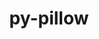 ---
title: "py-pillow"
layout: cache
categories: [package, develop]
meta: {"compilers": ["apple-clang@=15.0.0", "apple-clang@=16.0.0", "gcc@=11.1.0", "gcc@=11.4.0", "gcc@=13.2.0", "gcc@=7.5.0", "gcc@=9.4.0", "oneapi@=2024.2.1"], "num_specs": 83, "num_specs_by_stack": {"data-vis-sdk": 5, "e4s": 14, "e4s-neoverse-v2": 7, "e4s-neoverse_v1": 6, "e4s-oneapi": 11, "e4s-power": 3, "e4s-rocm-external": 5, "hep": 5, "ml-darwin-aarch64-mps": 6, "ml-linux-aarch64-cpu": 10, "ml-linux-aarch64-cuda": 10, "ml-linux-x86_64-cpu": 10, "ml-linux-x86_64-cuda": 9, "radiuss": 4, "root": 83}, "oss": ["sequoia", "ubuntu18.04", "ubuntu20.04", "ubuntu22.04", "ubuntu24.04", "ventura"], "platforms": ["darwin", "linux"], "stacks": ["data-vis-sdk", "e4s", "e4s-neoverse-v2", "e4s-neoverse_v1", "e4s-oneapi", "e4s-power", "e4s-rocm-external", "hep", "ml-darwin-aarch64-mps", "ml-linux-aarch64-cpu", "ml-linux-aarch64-cuda", "ml-linux-x86_64-cpu", "ml-linux-x86_64-cuda", "radiuss", "root"], "targets": ["aarch64", "neoverse_v1", "neoverse_v2", "ppc64le", "x86_64_v3"], "versions": ["11.0.0", "11.1.0"]}
spec_details: [{"compiler": "gcc@=11.4.0", "hash": "22orsc56qu7ws3vfobsdccujtywpafn2", "os": "ubuntu22.04", "platform": "linux", "size": "-", "stacks": ["e4s-neoverse_v1", "root"], "target": "neoverse_v1", "variants": ["build_system=python_pip", "~freetype", "~imagequant", "+jpeg", "~jpeg2000", "~lcms", "patches=599f37e", "~tiff", "~webp", "~xcb", "+zlib"], "versions": ["11.0.0"]}, {"compiler": "gcc@=9.4.0", "hash": "2dcl462kdvrw3on4dswndzdprut66bxm", "os": "ubuntu20.04", "platform": "linux", "size": "-", "stacks": ["e4s-power", "root"], "target": "ppc64le", "variants": ["build_system=python_pip", "~freetype", "~imagequant", "+jpeg", "~jpeg2000", "~lcms", "~tiff", "~webp", "~xcb", "+zlib"], "versions": ["11.1.0"]}, {"compiler": "gcc@=13.2.0", "hash": "2geldkd6q6fq35ph75fs4rytyr3lt7xf", "os": "ubuntu24.04", "platform": "linux", "size": "-", "stacks": ["ml-linux-x86_64-cpu", "ml-linux-x86_64-cuda", "root"], "target": "x86_64_v3", "variants": ["build_system=python_pip", "~freetype", "~imagequant", "+jpeg", "~jpeg2000", "~lcms", "~tiff", "~webp", "~xcb", "+zlib"], "versions": ["11.1.0"]}, {"compiler": "apple-clang@=15.0.0", "hash": "3anjnp3gfwrgrgveve4sfk7oij2jlbrk", "os": "ventura", "platform": "darwin", "size": "-", "stacks": ["ml-darwin-aarch64-mps", "root"], "target": "aarch64", "variants": ["build_system=python_pip", "~freetype", "~imagequant", "+jpeg", "~jpeg2000", "~lcms", "patches=599f37e", "~tiff", "~webp", "~xcb", "+zlib"], "versions": ["11.0.0"]}, {"compiler": "oneapi@=2024.2.1", "hash": "3lvt3k5znr5yeykatjhzovg6w3lcxez4", "os": "ubuntu22.04", "platform": "linux", "size": "-", "stacks": ["e4s-oneapi", "root"], "target": "x86_64_v3", "variants": ["build_system=python_pip", "~freetype", "~imagequant", "+jpeg", "~jpeg2000", "~lcms", "~tiff", "~webp", "~xcb", "+zlib"], "versions": ["11.1.0"]}, {"compiler": "gcc@=13.2.0", "hash": "47jbnzesbsoywlu3zcw6hg33ad6ymmjj", "os": "ubuntu24.04", "platform": "linux", "size": "-", "stacks": ["ml-linux-x86_64-cpu", "ml-linux-x86_64-cuda", "root"], "target": "x86_64_v3", "variants": ["build_system=python_pip", "~freetype", "~imagequant", "+jpeg", "~jpeg2000", "~lcms", "~tiff", "~webp", "~xcb", "+zlib"], "versions": ["11.1.0"]}, {"compiler": "gcc@=11.4.0", "hash": "47mww24xtbwofpbn3mzllrlsmgzo3pyi", "os": "ubuntu22.04", "platform": "linux", "size": "-", "stacks": ["e4s", "root"], "target": "x86_64_v3", "variants": ["build_system=python_pip", "~freetype", "~imagequant", "+jpeg", "~jpeg2000", "~lcms", "~tiff", "~webp", "~xcb", "+zlib"], "versions": ["11.1.0"]}, {"compiler": "gcc@=13.2.0", "hash": "4lnaxwfs2gu3egehftilxu7rpveedh76", "os": "ubuntu24.04", "platform": "linux", "size": "-", "stacks": ["ml-linux-x86_64-cpu", "ml-linux-x86_64-cuda", "root"], "target": "x86_64_v3", "variants": ["build_system=python_pip", "~freetype", "~imagequant", "+jpeg", "~jpeg2000", "~lcms", "~tiff", "~webp", "~xcb", "+zlib"], "versions": ["11.1.0"]}, {"compiler": "oneapi@=2024.2.1", "hash": "4ze6lcgq2yxtcvhcffj6d4ru3le5qw52", "os": "ubuntu22.04", "platform": "linux", "size": "-", "stacks": ["e4s-oneapi", "root"], "target": "x86_64_v3", "variants": ["build_system=python_pip", "~freetype", "~imagequant", "+jpeg", "~jpeg2000", "~lcms", "~tiff", "~webp", "~xcb", "+zlib"], "versions": ["11.1.0"]}, {"compiler": "gcc@=11.4.0", "hash": "6jb2dzahlfxq5xqq7jxhsf5nswygvz7p", "os": "ubuntu22.04", "platform": "linux", "size": "-", "stacks": ["e4s", "root"], "target": "x86_64_v3", "variants": ["build_system=python_pip", "~freetype", "~imagequant", "+jpeg", "~jpeg2000", "~lcms", "~tiff", "~webp", "~xcb", "+zlib"], "versions": ["11.1.0"]}, {"compiler": "gcc@=7.5.0", "hash": "6sfggjg4tap2opuforuqysz47yfw43fw", "os": "ubuntu18.04", "platform": "linux", "size": "-", "stacks": ["root"], "target": "x86_64_v3", "variants": ["build_system=python_pip", "~freetype", "~imagequant", "+jpeg", "~jpeg2000", "~lcms", "~tiff", "~webp", "~xcb", "+zlib"], "versions": ["11.1.0"]}, {"compiler": "gcc@=11.4.0", "hash": "7de3zzfmilyor7aawaxec3vaml5nzitd", "os": "ubuntu22.04", "platform": "linux", "size": "-", "stacks": ["e4s", "root"], "target": "x86_64_v3", "variants": ["build_system=python_pip", "~freetype", "~imagequant", "+jpeg", "~jpeg2000", "~lcms", "~tiff", "~webp", "~xcb", "+zlib"], "versions": ["11.1.0"]}, {"compiler": "gcc@=13.2.0", "hash": "a6alu2eubnun4qc3t3tkndkl4pe7dc27", "os": "ubuntu24.04", "platform": "linux", "size": "-", "stacks": ["ml-linux-aarch64-cpu", "ml-linux-aarch64-cuda", "root"], "target": "aarch64", "variants": ["build_system=python_pip", "~freetype", "~imagequant", "+jpeg", "~jpeg2000", "~lcms", "~tiff", "~webp", "~xcb", "+zlib"], "versions": ["11.1.0"]}, {"compiler": "gcc@=9.4.0", "hash": "aryvsbupwl3zpzgd6s4qog2qcikywalm", "os": "ubuntu20.04", "platform": "linux", "size": "-", "stacks": ["e4s-power", "root"], "target": "ppc64le", "variants": ["build_system=python_pip", "~freetype", "~imagequant", "+jpeg", "~jpeg2000", "~lcms", "~tiff", "~webp", "~xcb", "+zlib"], "versions": ["11.1.0"]}, {"compiler": "gcc@=13.2.0", "hash": "b2xul4p5kgzu5ttdlwtfsjjpxm2kvxd2", "os": "ubuntu24.04", "platform": "linux", "size": "-", "stacks": ["ml-linux-aarch64-cpu", "ml-linux-aarch64-cuda", "root"], "target": "aarch64", "variants": ["build_system=python_pip", "~freetype", "~imagequant", "+jpeg", "~jpeg2000", "~lcms", "~tiff", "~webp", "~xcb", "+zlib"], "versions": ["11.1.0"]}, {"compiler": "apple-clang@=15.0.0", "hash": "b7hwlmilxqgikzpzz7hmwb3jwo6lkco7", "os": "ventura", "platform": "darwin", "size": "-", "stacks": ["ml-darwin-aarch64-mps", "root"], "target": "aarch64", "variants": ["build_system=python_pip", "~freetype", "~imagequant", "+jpeg", "~jpeg2000", "~lcms", "patches=599f37e", "~tiff", "~webp", "~xcb", "+zlib"], "versions": ["11.0.0"]}, {"compiler": "oneapi@=2024.2.1", "hash": "clryvcxdzda6dnzzvq4dqtmstu3msvz4", "os": "ubuntu22.04", "platform": "linux", "size": "-", "stacks": ["e4s-oneapi", "root"], "target": "x86_64_v3", "variants": ["build_system=python_pip", "~freetype", "~imagequant", "+jpeg", "~jpeg2000", "~lcms", "~tiff", "~webp", "~xcb", "+zlib"], "versions": ["11.1.0"]}, {"compiler": "gcc@=11.4.0", "hash": "cp22cno4qlrwov7jlo4lvr67xavumaj6", "os": "ubuntu22.04", "platform": "linux", "size": "-", "stacks": ["e4s", "root"], "target": "x86_64_v3", "variants": ["build_system=python_pip", "~freetype", "~imagequant", "+jpeg", "~jpeg2000", "~lcms", "~tiff", "~webp", "~xcb", "+zlib"], "versions": ["11.1.0"]}, {"compiler": "gcc@=11.1.0", "hash": "cvi2szbzsomqty2dalsl4yfu3ytblroz", "os": "ubuntu20.04", "platform": "linux", "size": "-", "stacks": ["data-vis-sdk", "root"], "target": "x86_64_v3", "variants": ["build_system=python_pip", "~freetype", "~imagequant", "+jpeg", "~jpeg2000", "~lcms", "~tiff", "~webp", "~xcb", "+zlib"], "versions": ["11.1.0"]}, {"compiler": "gcc@=13.2.0", "hash": "dc4s44mc4bmax3kxl72ts5mtdrsoyslv", "os": "ubuntu24.04", "platform": "linux", "size": "-", "stacks": ["ml-linux-x86_64-cpu", "root"], "target": "x86_64_v3", "variants": ["build_system=python_pip", "~freetype", "~imagequant", "+jpeg", "~jpeg2000", "~lcms", "~tiff", "~webp", "~xcb", "+zlib"], "versions": ["11.1.0"]}, {"compiler": "apple-clang@=16.0.0", "hash": "dg2y4fk2h6pnhlblmbqkuznucnhnu3e5", "os": "sequoia", "platform": "darwin", "size": "-", "stacks": ["ml-darwin-aarch64-mps", "root"], "target": "aarch64", "variants": ["build_system=python_pip", "~freetype", "~imagequant", "+jpeg", "~jpeg2000", "~lcms", "~tiff", "~webp", "~xcb", "+zlib"], "versions": ["11.1.0"]}, {"compiler": "gcc@=11.4.0", "hash": "drvcif7elwwd6dsk6rjtleunjs5stov2", "os": "ubuntu22.04", "platform": "linux", "size": "-", "stacks": ["e4s-neoverse_v1", "root"], "target": "neoverse_v1", "variants": ["build_system=python_pip", "~freetype", "~imagequant", "+jpeg", "~jpeg2000", "~lcms", "patches=599f37e", "~tiff", "~webp", "~xcb", "+zlib"], "versions": ["11.0.0"]}, {"compiler": "gcc@=11.4.0", "hash": "dtuajcilvpiusa5tofkmlnyhete6nriw", "os": "ubuntu22.04", "platform": "linux", "size": "-", "stacks": ["e4s-neoverse-v2", "root"], "target": "neoverse_v2", "variants": ["build_system=python_pip", "~freetype", "~imagequant", "+jpeg", "~jpeg2000", "~lcms", "~tiff", "~webp", "~xcb", "+zlib"], "versions": ["11.1.0"]}, {"compiler": "apple-clang@=15.0.0", "hash": "dzprykd3waqitfhn7toar36d635kcp5t", "os": "ventura", "platform": "darwin", "size": "-", "stacks": ["ml-darwin-aarch64-mps", "root"], "target": "aarch64", "variants": ["build_system=python_pip", "~freetype", "~imagequant", "+jpeg", "~jpeg2000", "~lcms", "patches=599f37e", "~tiff", "~webp", "~xcb", "+zlib"], "versions": ["11.0.0"]}, {"compiler": "gcc@=13.2.0", "hash": "eafthufvbkewy65kjmb4omy32moksxte", "os": "ubuntu24.04", "platform": "linux", "size": "-", "stacks": ["ml-linux-aarch64-cpu", "ml-linux-aarch64-cuda", "root"], "target": "aarch64", "variants": ["build_system=python_pip", "~freetype", "~imagequant", "+jpeg", "~jpeg2000", "~lcms", "~tiff", "~webp", "~xcb", "+zlib"], "versions": ["11.1.0"]}, {"compiler": "gcc@=13.2.0", "hash": "ebvy5xy7jhe2iia235l2zkyyqj2cwkjw", "os": "ubuntu24.04", "platform": "linux", "size": "-", "stacks": ["ml-linux-x86_64-cpu", "ml-linux-x86_64-cuda", "root"], "target": "x86_64_v3", "variants": ["build_system=python_pip", "~freetype", "~imagequant", "+jpeg", "~jpeg2000", "~lcms", "~tiff", "~webp", "~xcb", "+zlib"], "versions": ["11.1.0"]}, {"compiler": "gcc@=11.4.0", "hash": "ereffv7cswcnd6oabtdh7iiq2ojkgfdr", "os": "ubuntu22.04", "platform": "linux", "size": "-", "stacks": ["e4s", "root"], "target": "x86_64_v3", "variants": ["build_system=python_pip", "~freetype", "~imagequant", "+jpeg", "~jpeg2000", "~lcms", "~tiff", "~webp", "~xcb", "+zlib"], "versions": ["11.1.0"]}, {"compiler": "gcc@=13.2.0", "hash": "fs3ksxaluazdegzqbcrvneioc7cpcgwy", "os": "ubuntu24.04", "platform": "linux", "size": "-", "stacks": ["ml-linux-aarch64-cpu", "ml-linux-aarch64-cuda", "root"], "target": "aarch64", "variants": ["build_system=python_pip", "~freetype", "~imagequant", "+jpeg", "~jpeg2000", "~lcms", "~tiff", "~webp", "~xcb", "+zlib"], "versions": ["11.1.0"]}, {"compiler": "oneapi@=2024.2.1", "hash": "fxk2qqoeog7oppd4pctez5oaxct7tvka", "os": "ubuntu22.04", "platform": "linux", "size": "-", "stacks": ["e4s-oneapi", "root"], "target": "x86_64_v3", "variants": ["build_system=python_pip", "~freetype", "~imagequant", "+jpeg", "~jpeg2000", "~lcms", "~tiff", "~webp", "~xcb", "+zlib"], "versions": ["11.1.0"]}, {"compiler": "gcc@=11.4.0", "hash": "gx2xbcpdofa5ksg6nm7bsv4pdg3rbjo2", "os": "ubuntu22.04", "platform": "linux", "size": "-", "stacks": ["e4s", "e4s-rocm-external", "root"], "target": "x86_64_v3", "variants": ["build_system=python_pip", "~freetype", "~imagequant", "+jpeg", "~jpeg2000", "~lcms", "~tiff", "~webp", "~xcb", "+zlib"], "versions": ["11.1.0"]}, {"compiler": "gcc@=13.2.0", "hash": "h4dodwileu5fituvatopyc4qvmjkf3el", "os": "ubuntu24.04", "platform": "linux", "size": "-", "stacks": ["ml-linux-aarch64-cpu", "ml-linux-aarch64-cuda", "root"], "target": "aarch64", "variants": ["build_system=python_pip", "~freetype", "~imagequant", "+jpeg", "~jpeg2000", "~lcms", "~tiff", "~webp", "~xcb", "+zlib"], "versions": ["11.1.0"]}, {"compiler": "gcc@=13.2.0", "hash": "hkkfhhni56krgb2ylbhln34yzmyltbyf", "os": "ubuntu24.04", "platform": "linux", "size": "-", "stacks": ["ml-linux-aarch64-cpu", "ml-linux-aarch64-cuda", "root"], "target": "aarch64", "variants": ["build_system=python_pip", "~freetype", "~imagequant", "+jpeg", "~jpeg2000", "~lcms", "~tiff", "~webp", "~xcb", "+zlib"], "versions": ["11.1.0"]}, {"compiler": "gcc@=11.4.0", "hash": "hkzncaoxep7mtzofw6y33jkn6ov52xg6", "os": "ubuntu22.04", "platform": "linux", "size": "-", "stacks": ["e4s-neoverse_v1", "root"], "target": "neoverse_v1", "variants": ["build_system=python_pip", "~freetype", "~imagequant", "+jpeg", "~jpeg2000", "~lcms", "patches=599f37e", "~tiff", "~webp", "~xcb", "+zlib"], "versions": ["11.0.0"]}, {"compiler": "gcc@=11.4.0", "hash": "ikw4fx6l5cuwcmwi23w4a45rbq4amrp4", "os": "ubuntu22.04", "platform": "linux", "size": "-", "stacks": ["hep", "root"], "target": "x86_64_v3", "variants": ["build_system=python_pip", "~freetype", "~imagequant", "+jpeg", "~jpeg2000", "~lcms", "~tiff", "~webp", "~xcb", "+zlib"], "versions": ["11.1.0"]}, {"compiler": "gcc@=11.1.0", "hash": "ilyxfv4gj3jcb3yspktvvzzehgbxbaew", "os": "ubuntu20.04", "platform": "linux", "size": "-", "stacks": ["data-vis-sdk", "root"], "target": "x86_64_v3", "variants": ["build_system=python_pip", "~freetype", "~imagequant", "+jpeg", "~jpeg2000", "~lcms", "~tiff", "~webp", "~xcb", "+zlib"], "versions": ["11.1.0"]}, {"compiler": "gcc@=7.5.0", "hash": "its6h73bay3j622hzmwh24ttwhhjbmdy", "os": "ubuntu18.04", "platform": "linux", "size": "-", "stacks": ["radiuss", "root"], "target": "x86_64_v3", "variants": ["build_system=python_pip", "~freetype", "~imagequant", "+jpeg", "~jpeg2000", "~lcms", "~tiff", "~webp", "~xcb", "+zlib"], "versions": ["11.1.0"]}, {"compiler": "apple-clang@=15.0.0", "hash": "jpscnezzrqpa4stf5tysmh7nfqis3f4g", "os": "ventura", "platform": "darwin", "size": "-", "stacks": ["ml-darwin-aarch64-mps", "root"], "target": "aarch64", "variants": ["build_system=python_pip", "~freetype", "~imagequant", "+jpeg", "~jpeg2000", "~lcms", "patches=599f37e", "~tiff", "~webp", "~xcb", "+zlib"], "versions": ["11.0.0"]}, {"compiler": "gcc@=11.4.0", "hash": "jsz64gfl6mphh52oyqsi6khl57wakwsv", "os": "ubuntu22.04", "platform": "linux", "size": "-", "stacks": ["e4s-neoverse_v1", "root"], "target": "neoverse_v1", "variants": ["build_system=python_pip", "~freetype", "~imagequant", "+jpeg", "~jpeg2000", "~lcms", "patches=599f37e", "~tiff", "~webp", "~xcb", "+zlib"], "versions": ["11.0.0"]}, {"compiler": "gcc@=11.4.0", "hash": "k46udikdexcqiqbt5vktzdqzmygmvopg", "os": "ubuntu22.04", "platform": "linux", "size": "-", "stacks": ["hep", "root"], "target": "x86_64_v3", "variants": ["build_system=python_pip", "~freetype", "~imagequant", "+jpeg", "~jpeg2000", "~lcms", "~tiff", "~webp", "~xcb", "+zlib"], "versions": ["11.1.0"]}, {"compiler": "gcc@=13.2.0", "hash": "k4eaz4vwqzkrsdn5hod64qsfzrjw3rry", "os": "ubuntu24.04", "platform": "linux", "size": "-", "stacks": ["ml-linux-x86_64-cpu", "ml-linux-x86_64-cuda", "root"], "target": "x86_64_v3", "variants": ["build_system=python_pip", "~freetype", "~imagequant", "+jpeg", "~jpeg2000", "~lcms", "~tiff", "~webp", "~xcb", "+zlib"], "versions": ["11.1.0"]}, {"compiler": "gcc@=11.4.0", "hash": "ken3pq6ireilfgesfojba5pxcjwzbm32", "os": "ubuntu22.04", "platform": "linux", "size": "-", "stacks": ["e4s", "e4s-rocm-external", "root"], "target": "x86_64_v3", "variants": ["build_system=python_pip", "~freetype", "~imagequant", "+jpeg", "~jpeg2000", "~lcms", "~tiff", "~webp", "~xcb", "+zlib"], "versions": ["11.1.0"]}, {"compiler": "gcc@=11.4.0", "hash": "kpbybo45kxxkrox4ffs6j2l4o2hal5no", "os": "ubuntu22.04", "platform": "linux", "size": "-", "stacks": ["e4s-neoverse-v2", "root"], "target": "neoverse_v2", "variants": ["build_system=python_pip", "~freetype", "~imagequant", "+jpeg", "~jpeg2000", "~lcms", "~tiff", "~webp", "~xcb", "+zlib"], "versions": ["11.1.0"]}, {"compiler": "gcc@=11.4.0", "hash": "lxeq63m54wd3ckg3nsjkr7oqstz7l64j", "os": "ubuntu22.04", "platform": "linux", "size": "-", "stacks": ["e4s-neoverse-v2", "root"], "target": "neoverse_v2", "variants": ["build_system=python_pip", "~freetype", "~imagequant", "+jpeg", "~jpeg2000", "~lcms", "~tiff", "~webp", "~xcb", "+zlib"], "versions": ["11.1.0"]}, {"compiler": "gcc@=11.4.0", "hash": "n5vpv3baav45spqc7lia5gre2l4tvfze", "os": "ubuntu22.04", "platform": "linux", "size": "-", "stacks": ["e4s-neoverse_v1", "root"], "target": "neoverse_v1", "variants": ["build_system=python_pip", "~freetype", "~imagequant", "+jpeg", "~jpeg2000", "~lcms", "patches=599f37e", "~tiff", "~webp", "~xcb", "+zlib"], "versions": ["11.0.0"]}, {"compiler": "oneapi@=2024.2.1", "hash": "ncmntbmj2vr2ffid5ytdeq5j6oiq2v7z", "os": "ubuntu22.04", "platform": "linux", "size": "-", "stacks": ["e4s-oneapi", "root"], "target": "x86_64_v3", "variants": ["build_system=python_pip", "~freetype", "~imagequant", "+jpeg", "~jpeg2000", "~lcms", "~tiff", "~webp", "~xcb", "+zlib"], "versions": ["11.1.0"]}, {"compiler": "gcc@=11.4.0", "hash": "ncw2lef5p2yeokejz3d235mlvl62v2ay", "os": "ubuntu22.04", "platform": "linux", "size": "-", "stacks": ["e4s-neoverse-v2", "root"], "target": "neoverse_v2", "variants": ["build_system=python_pip", "~freetype", "~imagequant", "+jpeg", "~jpeg2000", "~lcms", "~tiff", "~webp", "~xcb", "+zlib"], "versions": ["11.1.0"]}, {"compiler": "apple-clang@=16.0.0", "hash": "nwbddajabs7gmjdqpkmvcfgkn33fyknp", "os": "sequoia", "platform": "darwin", "size": "-", "stacks": ["ml-darwin-aarch64-mps", "root"], "target": "aarch64", "variants": ["build_system=python_pip", "~freetype", "~imagequant", "+jpeg", "~jpeg2000", "~lcms", "~tiff", "~webp", "~xcb", "+zlib"], "versions": ["11.1.0"]}, {"compiler": "oneapi@=2024.2.1", "hash": "oap34bqjm4dqrvp6qaznjmofcy5ykmc4", "os": "ubuntu22.04", "platform": "linux", "size": "-", "stacks": ["e4s-oneapi", "root"], "target": "x86_64_v3", "variants": ["build_system=python_pip", "~freetype", "~imagequant", "+jpeg", "~jpeg2000", "~lcms", "~tiff", "~webp", "~xcb", "+zlib"], "versions": ["11.1.0"]}, {"compiler": "gcc@=11.4.0", "hash": "ot6xo5cosa7mazpb3xyoyjuemzden34i", "os": "ubuntu22.04", "platform": "linux", "size": "-", "stacks": ["hep", "root"], "target": "x86_64_v3", "variants": ["build_system=python_pip", "~freetype", "~imagequant", "+jpeg", "~jpeg2000", "~lcms", "~tiff", "~webp", "~xcb", "+zlib"], "versions": ["11.1.0"]}, {"compiler": "gcc@=11.4.0", "hash": "p7f6charb7zd6jlxfi4sby2kfk4oss6r", "os": "ubuntu22.04", "platform": "linux", "size": "-", "stacks": ["e4s-neoverse_v1", "root"], "target": "neoverse_v1", "variants": ["build_system=python_pip", "~freetype", "~imagequant", "+jpeg", "~jpeg2000", "~lcms", "patches=599f37e", "~tiff", "~webp", "~xcb", "+zlib"], "versions": ["11.0.0"]}, {"compiler": "gcc@=7.5.0", "hash": "pfeflv4gojyksay75u3gr5wsmonhq7rq", "os": "ubuntu18.04", "platform": "linux", "size": "-", "stacks": ["radiuss", "root"], "target": "x86_64_v3", "variants": ["build_system=python_pip", "~freetype", "~imagequant", "+jpeg", "~jpeg2000", "~lcms", "~tiff", "~webp", "~xcb", "+zlib"], "versions": ["11.1.0"]}, {"compiler": "gcc@=13.2.0", "hash": "pmpy7l2e57munkiz4pkvhhv4hwukuyez", "os": "ubuntu24.04", "platform": "linux", "size": "-", "stacks": ["ml-linux-aarch64-cpu", "ml-linux-aarch64-cuda", "root"], "target": "aarch64", "variants": ["build_system=python_pip", "~freetype", "~imagequant", "+jpeg", "~jpeg2000", "~lcms", "~tiff", "~webp", "~xcb", "+zlib"], "versions": ["11.1.0"]}, {"compiler": "gcc@=11.4.0", "hash": "qhewqhrcccypgz6ev23phd5kglaishjw", "os": "ubuntu22.04", "platform": "linux", "size": "-", "stacks": ["e4s", "root"], "target": "x86_64_v3", "variants": ["build_system=python_pip", "~freetype", "~imagequant", "+jpeg", "~jpeg2000", "~lcms", "~tiff", "~webp", "~xcb", "+zlib"], "versions": ["11.1.0"]}, {"compiler": "gcc@=13.2.0", "hash": "qlxvjyffp6ygjrsemwwmgnvgn2fwg33y", "os": "ubuntu24.04", "platform": "linux", "size": "-", "stacks": ["ml-linux-x86_64-cpu", "ml-linux-x86_64-cuda", "root"], "target": "x86_64_v3", "variants": ["build_system=python_pip", "~freetype", "~imagequant", "+jpeg", "~jpeg2000", "~lcms", "~tiff", "~webp", "~xcb", "+zlib"], "versions": ["11.1.0"]}, {"compiler": "gcc@=11.4.0", "hash": "rvzl4esdwwf4berckumkdpcnxlmcnbqd", "os": "ubuntu22.04", "platform": "linux", "size": "-", "stacks": ["e4s-neoverse-v2", "root"], "target": "neoverse_v2", "variants": ["build_system=python_pip", "~freetype", "~imagequant", "+jpeg", "~jpeg2000", "~lcms", "~tiff", "~webp", "~xcb", "+zlib"], "versions": ["11.1.0"]}, {"compiler": "gcc@=7.5.0", "hash": "ry74selrqds76rogo5ridclipjvfzjvr", "os": "ubuntu18.04", "platform": "linux", "size": "-", "stacks": ["radiuss", "root"], "target": "x86_64_v3", "variants": ["build_system=python_pip", "~freetype", "~imagequant", "+jpeg", "~jpeg2000", "~lcms", "~tiff", "~webp", "~xcb", "+zlib"], "versions": ["11.1.0"]}, {"compiler": "gcc@=13.2.0", "hash": "s5liwbdji7v7y2gzp5y2wg3gyb5h4uqr", "os": "ubuntu24.04", "platform": "linux", "size": "-", "stacks": ["ml-linux-aarch64-cpu", "ml-linux-aarch64-cuda", "root"], "target": "aarch64", "variants": ["build_system=python_pip", "~freetype", "~imagequant", "+jpeg", "~jpeg2000", "~lcms", "~tiff", "~webp", "~xcb", "+zlib"], "versions": ["11.1.0"]}, {"compiler": "gcc@=11.4.0", "hash": "snyffgxcy2u33kptgtswwip2a3efupby", "os": "ubuntu22.04", "platform": "linux", "size": "-", "stacks": ["e4s-neoverse-v2", "root"], "target": "neoverse_v2", "variants": ["build_system=python_pip", "~freetype", "~imagequant", "+jpeg", "~jpeg2000", "~lcms", "~tiff", "~webp", "~xcb", "+zlib"], "versions": ["11.1.0"]}, {"compiler": "gcc@=11.4.0", "hash": "sqogafpduosxw3lywekf3ii4ijwgnvzh", "os": "ubuntu22.04", "platform": "linux", "size": "-", "stacks": ["e4s", "e4s-rocm-external", "root"], "target": "x86_64_v3", "variants": ["build_system=python_pip", "~freetype", "~imagequant", "+jpeg", "~jpeg2000", "~lcms", "~tiff", "~webp", "~xcb", "+zlib"], "versions": ["11.1.0"]}, {"compiler": "gcc@=11.4.0", "hash": "svofq5572ompzkz7gtbvsjo3fmt6nevf", "os": "ubuntu22.04", "platform": "linux", "size": "-", "stacks": ["hep", "root"], "target": "x86_64_v3", "variants": ["build_system=python_pip", "~freetype", "~imagequant", "+jpeg", "~jpeg2000", "~lcms", "~tiff", "~webp", "~xcb", "+zlib"], "versions": ["11.1.0"]}, {"compiler": "gcc@=11.4.0", "hash": "syozkt3vryqjlu3sr454p5jctsz3qjcx", "os": "ubuntu22.04", "platform": "linux", "size": "-", "stacks": ["e4s", "e4s-rocm-external", "root"], "target": "x86_64_v3", "variants": ["build_system=python_pip", "~freetype", "~imagequant", "+jpeg", "~jpeg2000", "~lcms", "~tiff", "~webp", "~xcb", "+zlib"], "versions": ["11.1.0"]}, {"compiler": "gcc@=13.2.0", "hash": "t5q3lzmnzfd2rww32ztjdv2dvkpj7dww", "os": "ubuntu24.04", "platform": "linux", "size": "-", "stacks": ["ml-linux-x86_64-cpu", "ml-linux-x86_64-cuda", "root"], "target": "x86_64_v3", "variants": ["build_system=python_pip", "~freetype", "~imagequant", "+jpeg", "~jpeg2000", "~lcms", "~tiff", "~webp", "~xcb", "+zlib"], "versions": ["11.1.0"]}, {"compiler": "gcc@=11.1.0", "hash": "trrh3tfxwukoruecgc7vlg25zqs3emkr", "os": "ubuntu20.04", "platform": "linux", "size": "-", "stacks": ["data-vis-sdk", "root"], "target": "x86_64_v3", "variants": ["build_system=python_pip", "~freetype", "~imagequant", "+jpeg", "~jpeg2000", "~lcms", "~tiff", "~webp", "~xcb", "+zlib"], "versions": ["11.1.0"]}, {"compiler": "oneapi@=2024.2.1", "hash": "tteu5wb6fmp47mksl2sibmfuha5euo4e", "os": "ubuntu22.04", "platform": "linux", "size": "-", "stacks": ["e4s-oneapi", "root"], "target": "x86_64_v3", "variants": ["build_system=python_pip", "~freetype", "~imagequant", "+jpeg", "~jpeg2000", "~lcms", "~tiff", "~webp", "~xcb", "+zlib"], "versions": ["11.1.0"]}, {"compiler": "gcc@=11.4.0", "hash": "tz2aeb22g3eu7qdoyyziqcrormc7dsz3", "os": "ubuntu22.04", "platform": "linux", "size": "-", "stacks": ["e4s", "root"], "target": "x86_64_v3", "variants": ["build_system=python_pip", "~freetype", "~imagequant", "+jpeg", "~jpeg2000", "~lcms", "~tiff", "~webp", "~xcb", "+zlib"], "versions": ["11.1.0"]}, {"compiler": "oneapi@=2024.2.1", "hash": "ui7pjfyra2pxj7hx37irtfb5dnvee5ju", "os": "ubuntu22.04", "platform": "linux", "size": "-", "stacks": ["e4s-oneapi", "root"], "target": "x86_64_v3", "variants": ["build_system=python_pip", "~freetype", "~imagequant", "+jpeg", "~jpeg2000", "~lcms", "~tiff", "~webp", "~xcb", "+zlib"], "versions": ["11.1.0"]}, {"compiler": "gcc@=7.5.0", "hash": "ulnkfvow4qsiucfypedoiren3kiwh6ii", "os": "ubuntu18.04", "platform": "linux", "size": "-", "stacks": ["radiuss", "root"], "target": "x86_64_v3", "variants": ["build_system=python_pip", "~freetype", "~imagequant", "+jpeg", "~jpeg2000", "~lcms", "~tiff", "~webp", "~xcb", "+zlib"], "versions": ["11.1.0"]}, {"compiler": "gcc@=9.4.0", "hash": "v23xs6oo5ucraehemgqyaatdnldkrncb", "os": "ubuntu20.04", "platform": "linux", "size": "-", "stacks": ["e4s-power", "root"], "target": "ppc64le", "variants": ["build_system=python_pip", "~freetype", "~imagequant", "+jpeg", "~jpeg2000", "~lcms", "~tiff", "~webp", "~xcb", "+zlib"], "versions": ["11.1.0"]}, {"compiler": "gcc@=11.1.0", "hash": "v6nuvhm4ecjaylsbcatibvzm2rvb7h3v", "os": "ubuntu20.04", "platform": "linux", "size": "-", "stacks": ["data-vis-sdk", "root"], "target": "x86_64_v3", "variants": ["build_system=python_pip", "~freetype", "~imagequant", "+jpeg", "~jpeg2000", "~lcms", "~tiff", "~webp", "~xcb", "+zlib"], "versions": ["11.1.0"]}, {"compiler": "oneapi@=2024.2.1", "hash": "vblwac5nqx3gb6c3xbpnhbe4kj4kwbul", "os": "ubuntu22.04", "platform": "linux", "size": "-", "stacks": ["e4s-oneapi", "root"], "target": "x86_64_v3", "variants": ["build_system=python_pip", "~freetype", "~imagequant", "+jpeg", "~jpeg2000", "~lcms", "~tiff", "~webp", "~xcb", "+zlib"], "versions": ["11.1.0"]}, {"compiler": "gcc@=11.4.0", "hash": "w3hiklqsxjblnuy7ystrock4fmtk274u", "os": "ubuntu22.04", "platform": "linux", "size": "-", "stacks": ["e4s", "root"], "target": "x86_64_v3", "variants": ["build_system=python_pip", "~freetype", "~imagequant", "+jpeg", "~jpeg2000", "~lcms", "~tiff", "~webp", "~xcb", "+zlib"], "versions": ["11.1.0"]}, {"compiler": "gcc@=11.4.0", "hash": "w4qzi5bmwy23lqgeoctgzecopnraz3ic", "os": "ubuntu22.04", "platform": "linux", "size": "-", "stacks": ["e4s", "e4s-rocm-external", "root"], "target": "x86_64_v3", "variants": ["build_system=python_pip", "~freetype", "~imagequant", "+jpeg", "~jpeg2000", "~lcms", "~tiff", "~webp", "~xcb", "+zlib"], "versions": ["11.1.0"]}, {"compiler": "gcc@=11.4.0", "hash": "wd4v5haxajlvio7hfifvrrhzhcsxk7ip", "os": "ubuntu22.04", "platform": "linux", "size": "-", "stacks": ["e4s-neoverse-v2", "root"], "target": "neoverse_v2", "variants": ["build_system=python_pip", "~freetype", "~imagequant", "+jpeg", "~jpeg2000", "~lcms", "~tiff", "~webp", "~xcb", "+zlib"], "versions": ["11.1.0"]}, {"compiler": "gcc@=11.4.0", "hash": "wdfrie6vsxnyahylauf6fjun4kdpivzu", "os": "ubuntu22.04", "platform": "linux", "size": "-", "stacks": ["e4s", "root"], "target": "x86_64_v3", "variants": ["build_system=python_pip", "~freetype", "~imagequant", "+jpeg", "~jpeg2000", "~lcms", "~tiff", "~webp", "~xcb", "+zlib"], "versions": ["11.1.0"]}, {"compiler": "gcc@=11.1.0", "hash": "x4djsf4vg7ag3uzhrz6djleahbwvh3tf", "os": "ubuntu20.04", "platform": "linux", "size": "-", "stacks": ["data-vis-sdk", "root"], "target": "x86_64_v3", "variants": ["build_system=python_pip", "~freetype", "~imagequant", "+jpeg", "~jpeg2000", "~lcms", "~tiff", "~webp", "~xcb", "+zlib"], "versions": ["11.1.0"]}, {"compiler": "gcc@=13.2.0", "hash": "xhvzi6azlbluwvmcq7wdqs6gejvl6ev6", "os": "ubuntu24.04", "platform": "linux", "size": "-", "stacks": ["ml-linux-aarch64-cpu", "ml-linux-aarch64-cuda", "root"], "target": "aarch64", "variants": ["build_system=python_pip", "~freetype", "~imagequant", "+jpeg", "~jpeg2000", "~lcms", "~tiff", "~webp", "~xcb", "+zlib"], "versions": ["11.1.0"]}, {"compiler": "oneapi@=2024.2.1", "hash": "xoyoixwf4kmfsmgynvrehvde7i6ck5id", "os": "ubuntu22.04", "platform": "linux", "size": "-", "stacks": ["e4s-oneapi", "root"], "target": "x86_64_v3", "variants": ["build_system=python_pip", "~freetype", "~imagequant", "+jpeg", "~jpeg2000", "~lcms", "~tiff", "~webp", "~xcb", "+zlib"], "versions": ["11.1.0"]}, {"compiler": "gcc@=13.2.0", "hash": "xshgm64trp6or6ca4riqoy3byt7abiil", "os": "ubuntu24.04", "platform": "linux", "size": "-", "stacks": ["ml-linux-x86_64-cpu", "ml-linux-x86_64-cuda", "root"], "target": "x86_64_v3", "variants": ["build_system=python_pip", "~freetype", "~imagequant", "+jpeg", "~jpeg2000", "~lcms", "~tiff", "~webp", "~xcb", "+zlib"], "versions": ["11.1.0"]}, {"compiler": "gcc@=11.1.0", "hash": "y4ywlf7jojoypu6h7tmyekk3t6h46gmm", "os": "ubuntu20.04", "platform": "linux", "size": "-", "stacks": ["root"], "target": "x86_64_v3", "variants": ["build_system=python_pip", "~freetype", "~imagequant", "+jpeg", "~jpeg2000", "~lcms", "~tiff", "~webp", "~xcb", "+zlib"], "versions": ["11.1.0"]}, {"compiler": "gcc@=11.4.0", "hash": "yh7s3nrio3iqreuy2bh4me3nncgj3rwm", "os": "ubuntu22.04", "platform": "linux", "size": "-", "stacks": ["hep", "root"], "target": "x86_64_v3", "variants": ["build_system=python_pip", "~freetype", "~imagequant", "+jpeg", "~jpeg2000", "~lcms", "~tiff", "~webp", "~xcb", "+zlib"], "versions": ["11.1.0"]}, {"compiler": "gcc@=13.2.0", "hash": "yobqpsgvwa25g22fquofmbev5vx5kdda", "os": "ubuntu24.04", "platform": "linux", "size": "-", "stacks": ["ml-linux-x86_64-cpu", "ml-linux-x86_64-cuda", "root"], "target": "x86_64_v3", "variants": ["build_system=python_pip", "~freetype", "~imagequant", "+jpeg", "~jpeg2000", "~lcms", "~tiff", "~webp", "~xcb", "+zlib"], "versions": ["11.1.0"]}, {"compiler": "oneapi@=2024.2.1", "hash": "yxcqkajys6aqigp3kcqppelcrkwm57k3", "os": "ubuntu22.04", "platform": "linux", "size": "-", "stacks": ["e4s-oneapi", "root"], "target": "x86_64_v3", "variants": ["build_system=python_pip", "~freetype", "~imagequant", "+jpeg", "~jpeg2000", "~lcms", "~tiff", "~webp", "~xcb", "+zlib"], "versions": ["11.1.0"]}, {"compiler": "gcc@=13.2.0", "hash": "zt2b36yhja4bn72xtkkms7aqtmmmgawc", "os": "ubuntu24.04", "platform": "linux", "size": "-", "stacks": ["ml-linux-aarch64-cpu", "ml-linux-aarch64-cuda", "root"], "target": "aarch64", "variants": ["build_system=python_pip", "~freetype", "~imagequant", "+jpeg", "~jpeg2000", "~lcms", "~tiff", "~webp", "~xcb", "+zlib"], "versions": ["11.1.0"]}]
---